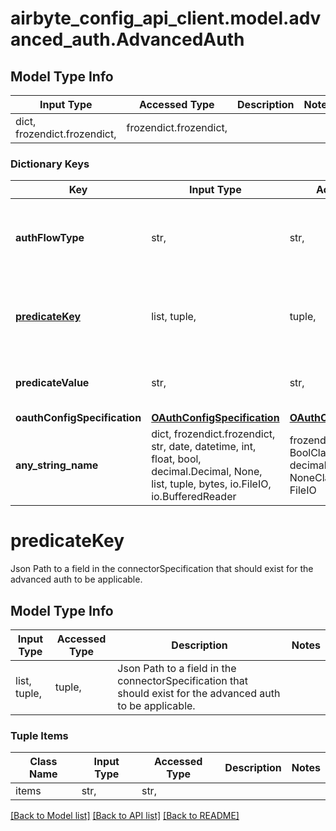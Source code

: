 # airbyte_config_api_client.model.advanced_auth.AdvancedAuth

## Model Type Info
Input Type | Accessed Type | Description | Notes
------------ | ------------- | ------------- | -------------
dict, frozendict.frozendict,  | frozendict.frozendict,  |  | 

### Dictionary Keys
Key | Input Type | Accessed Type | Description | Notes
------------ | ------------- | ------------- | ------------- | -------------
**authFlowType** | str,  | str,  |  | [optional] must be one of ["oauth2.0", "oauth1.0", ] 
**[predicateKey](#predicateKey)** | list, tuple,  | tuple,  | Json Path to a field in the connectorSpecification that should exist for the advanced auth to be applicable. | [optional] 
**predicateValue** | str,  | str,  | Value of the predicate_key fields for the advanced auth to be applicable. | [optional] 
**oauthConfigSpecification** | [**OAuthConfigSpecification**](OAuthConfigSpecification.md) | [**OAuthConfigSpecification**](OAuthConfigSpecification.md) |  | [optional] 
**any_string_name** | dict, frozendict.frozendict, str, date, datetime, int, float, bool, decimal.Decimal, None, list, tuple, bytes, io.FileIO, io.BufferedReader | frozendict.frozendict, str, BoolClass, decimal.Decimal, NoneClass, tuple, bytes, FileIO | any string name can be used but the value must be the correct type | [optional]

# predicateKey

Json Path to a field in the connectorSpecification that should exist for the advanced auth to be applicable.

## Model Type Info
Input Type | Accessed Type | Description | Notes
------------ | ------------- | ------------- | -------------
list, tuple,  | tuple,  | Json Path to a field in the connectorSpecification that should exist for the advanced auth to be applicable. | 

### Tuple Items
Class Name | Input Type | Accessed Type | Description | Notes
------------- | ------------- | ------------- | ------------- | -------------
items | str,  | str,  |  | 

[[Back to Model list]](../../README.md#documentation-for-models) [[Back to API list]](../../README.md#documentation-for-api-endpoints) [[Back to README]](../../README.md)


